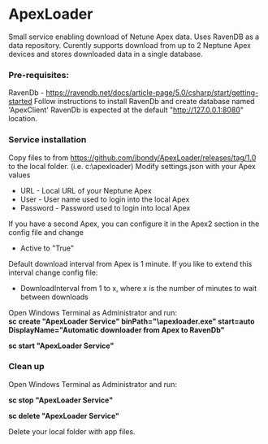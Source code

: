 # ApexLoader
Small service enabling download of Netune Apex data.
Uses RavenDB as a data repository. 
Curently supports download from up to 2 Neptune Apex devices and stores downloaded data in a single database.

### Pre-requisites:
RavenDb - https://ravendb.net/docs/article-page/5.0/csharp/start/getting-started
Follow instructions to install RavenDb and create database named 'ApexClient'
RavenDb is expected at the default "http://127.0.0.1:8080" location.

### Service installation
Copy files to from https://github.com/ibondy/ApexLoader/releases/tag/1.0 
to the local folder. (i.e. c:\apexloader)
Modify settings.json with your Apex values
- URL - Local URL of your Neptune Apex
- User - User name used to login into the local Apex
- Password - Password used to login into local Apex

If you have a second Apex, you can configure it in the Apex2 section in the config file and change   
- Active to "True"

Default download interval from Apex is 1 minute. If you like to extend this interval change config file: 
- DownloadInterval from 1 to x, where x is the number of minutes to wait between downloads

Open Windows Terminal as Administrator and run:  
**sc create "ApexLoader Service" binPath="<your folder>\apexloader.exe" start=auto DisplayName="Automatic downloader from Apex to RavenDb"**

**sc start "ApexLoader Service"**

### Clean up
Open Windows Terminal as Administrator and run:   

**sc stop "ApexLoader Service"**    

**sc delete "ApexLoader Service"**

Delete your local folder with app files.

 
